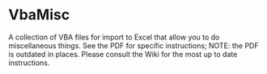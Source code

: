 # VbaMisc
A collection of VBA files for import to Excel that allow you to do miscellaneous things. See the PDF for specific instructions; NOTE: the PDF is outdated in places. Please consult the Wiki for the most up to date instructions.
